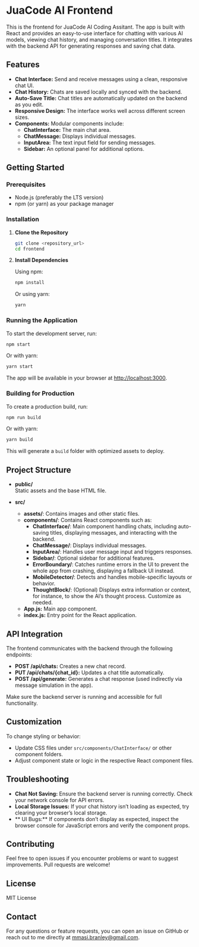 # JuaCode AI Frontend

This is the frontend for JuaCode AI Coding Assitant. The app is built with React and provides an easy-to-use interface for chatting with various AI models, viewing chat history, and managing conversation titles. It integrates with the backend API for generating responses and saving chat data.

## Features

- **Chat Interface:** Send and receive messages using a clean, responsive chat UI.
- **Chat History:** Chats are saved locally and synced with the backend.
- **Auto-Save Title:** Chat titles are automatically updated on the backend as you edit.
- **Responsive Design:** The interface works well across different screen sizes.
- **Components:** Modular components include:
  - **ChatInterface:** The main chat area.
  - **ChatMessage:** Displays individual messages.
  - **InputArea:** The text input field for sending messages.
  - **Sidebar:** An optional panel for additional options.

## Getting Started

### Prerequisites

- Node.js (preferably the LTS version)
- npm (or yarn) as your package manager

### Installation

1. **Clone the Repository**

   ```bash
   git clone <repository_url>
   cd frontend
   ```

2. **Install Dependencies**

   Using npm:

   ```bash
   npm install
   ```

   Or using yarn:

   ```bash
   yarn
   ```

### Running the Application

To start the development server, run:
```bash
npm start
```

Or with yarn:
```bash
yarn start
```

The app will be available in your browser at [http://localhost:3000](http://localhost:3000).

### Building for Production

To create a production build, run:
```bash
npm run build
```
Or with yarn:
```bash
yarn build
```

This will generate a `build` folder with optimized assets to deploy.

## Project Structure

- **public/**  
  Static assets and the base HTML file.

- **src/**  
  - **assets/**: Contains images and other static files.
  - **components/**: Contains React components such as:
    - **ChatInterface/**: Main component handling chats, including auto-saving titles, displaying messages, and interacting with the backend.
    - **ChatMessage/**: Displays individual messages.
    - **InputArea/**: Handles user message input and triggers responses.
    - **Sidebar/**: Optional sidebar for additional features.
    - **ErrorBoundary/**: Catches runtime errors in the UI to prevent the whole app from crashing, displaying a fallback UI instead.
    - **MobileDetector/**: Detects and handles mobile-specific layouts or behavior.
    - **ThoughtBlock/**: (Optional) Displays extra information or context, for instance, to show the AI’s thought process. Customize as needed.
  - **App.js:** Main app component.
  - **index.js:** Entry point for the React application.

## API Integration

The frontend communicates with the backend through the following endpoints:

- **POST /api/chats:** Creates a new chat record.
- **PUT /api/chats/{chat_id}:** Updates a chat title automatically.
- **POST /api/generate:** Generates a chat response (used indirectly via message simulation in the app).

Make sure the backend server is running and accessible for full functionality.

## Customization

To change styling or behavior:

- Update CSS files under `src/components/ChatInterface/` or other component folders.
- Adjust component state or logic in the respective React component files.

## Troubleshooting

- **Chat Not Saving:** Ensure the backend server is running correctly. Check your network console for API errors.
- **Local Storage Issues:** If your chat history isn’t loading as expected, try clearing your browser’s local storage.
- ** UI Bugs:** If components don’t display as expected, inspect the browser console for JavaScript errors and verify the component props.

## Contributing

Feel free to open issues if you encounter problems or want to suggest improvements. Pull requests are welcome!

## License

MIT License

## Contact

For any questions or feature requests, you can open an issue on GitHub or reach out to me directly at mmasi.branley@gmail.com.

